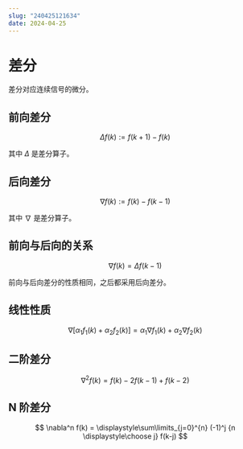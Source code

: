 ```yaml
---
slug: "240425121634"
date: 2024-04-25
---
```


# 差分

差分对应连续信号的微分。

##  前向差分

$$
\Delta f(k) := f(k+1)-f(k)
$$

其中 $\Delta$ 是差分算子。

## 后向差分

$$
\nabla f(k) := f(k)-f(k-1)
$$

其中 $\nabla$ 是差分算子。

## 前向与后向的关系

$$
\nabla f(k)=\Delta f(k-1)
$$

前向与后向差分的性质相同，之后都采用后向差分。

## 线性性质

$$
\nabla [\alpha_1 f_1(k) + \alpha_2 f_2(k)] = \alpha_1 \nabla f_1(k) + \alpha_2 \nabla f_2(k)
$$

##  二阶差分

$$
\nabla^2 f(k) = f(k) - 2f(k-1) + f(k-2)
$$

## N 阶差分

$$
\nabla^n f(k) = \displaystyle\sum\limits_{j=0}^{n} (-1)^j {n \displaystyle\choose j} f(k-j)
$$

